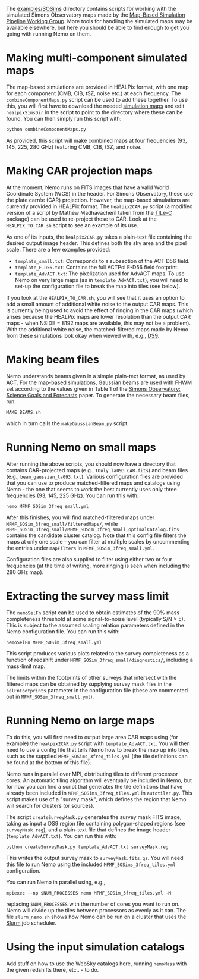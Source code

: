 The [examples/SOSims](https://github.com/simonsobs/nemo/tree/master/examples/SOSims) 
directory contains scripts for working with
the simulated Simons Observatory maps made by the 
[Map-Based Simulation Pipeline Working Group](https://github.com/simonsobs/map_based_simulations).
More tools for handling the simulated maps may be available elsewhere,
but here you should be able to find enough to get you going with 
running Nemo on them.

# Making multi-component simulated maps

The map-based simulations are provided in HEALPix format, with one map 
for each component (CMB, CIB, tSZ, noise etc.) at each frequency. The 
`combineComponentMaps.py` script can be used to add these
together. To use this, you will first have to download the needed 
[simulation maps](https://github.com/simonsobs/map_based_simulations) and 
edit `healpixSimsDir` in the script to point to the directory where 
these can be found. You can then simply run this script with:

```
python combineComponentMaps.py
```

As provided, this script will make combined maps at four frequencies
(93, 145, 225, 280 GHz) featuring CMB, CIB, tSZ, and noise.

# Making CAR projection maps

At the moment, Nemo runs on FITS images that have a valid World 
Coordinate System (WCS) in the header. For Simons Observatory, these
use the plate carrée (CAR) projection. However, the map-based 
simulations are currently provided in HEALPix format. The 
`healpix2CAR.py` script (a modified version of a script by
Mathew Madhavacheril taken from the [TILe-C](https://github.com/ACTCollaboration/tile-c)
package) can be used to re-project these to CAR. Look at the 
`HEALPIX_TO_CAR.sh` script to see an example of its use.

As one of its inputs, the `healpix2CAR.py` takes a plain-text file 
containing the desired output image header. This defines both the sky 
area and the pixel scale. There are a few examples provided:

* `template_small.txt`: Corresponds to a subsection of the ACT D56 field. 
* `template_E-D56.txt`: Contains the full ACTPol E-D56 field footprint.
* `template_AdvACT.txt`: The pixelization used for AdvACT maps. To use Nemo on very large maps (as in `template_AdvACT.txt`), you will need to set-up the configuration file to break the map into tiles (see below).

If you look at the `HEALPIX_TO_CAR.sh`, you will see that it uses an option
to add a small amount of additional white noise to the output CAR maps. 
This is currently being used to avoid the effect of ringing in the CAR maps 
(which arises because the HEALPix maps are lower resolution than the output
CAR maps - when NSIDE = 8192 maps are available, this may not be a problem).
With the additional white noise, the matched-filtered maps made by Nemo from
these simulations look okay when viewed with, e.g., 
[DS9](http://ds9.si.edu/site/Home.html).

# Making beam files

Nemo understands beams given in a simple plain-text format, as used by
ACT. For the map-based simulations, Gaussian beams are used with FHWM
set according to the values given in Table 1 of the 
[Simons Observatory: Science Goals and Forecasts](https://ui.adsabs.harvard.edu/abs/2019JCAP...02..056A/abstract) 
paper. To generate the necessary beam files, run:
```
MAKE_BEAMS.sh
```
which in turn calls the `makeGaussianBeam.py` script.

# Running Nemo on small maps

After running the above scripts, you should now have a directory that contains
CAR-projected maps (e.g., `TOnly_la093_CAR.fits`) and beam files 
(e.g., `beam_gaussian_la093.txt`). Various configuration files are provided 
that you can use to produce matched-filtered maps and catalogs using Nemo - the
one that seems to work the best currently uses only three frequencies 
(93, 145, 225 GHz). You can run this with:

```
nemo MFMF_SOSim_3freq_small.yml
```

After this finishes, you will find matched-filtered maps under 
`MFMF_SOSim_3freq_small/filteredMaps/`, while 
`MFMF_SOSim_3freq_small/MFMF_SOSim_3freq_small_optimalCatalog.fits` contains the 
candidate cluster catalog. Note that this config file filters the maps at only 
one scale - you can filter at multiple scales by uncommenting the entries under
`mapFilters` in `MFMF_SOSim_3freq_small.yml`.

Configuration files are also supplied to filter using either two or four 
frequencies (at the time of writing, more ringing is seen when including the 
280 GHz map).

# Extracting the survey mass limit

The `nemoSelFn` script can be used to obtain estimates of the 90% mass 
completeness threshold at some signal-to-noise level (typically S/N > 5). This 
is subject to the assumed scaling relation parameters defined in the Nemo 
configuration file. You can run this with:
    
```
nemoSelFn MFMF_SOSim_3freq_small.yml
```

This script produces various plots related to the survey completeness as a 
function of redshift under `MFMF_SOSim_3freq_small/diagnostics/`, including a
mass-limit map.

The limits within the footprints of other surveys that intersect with the 
filtered maps can be obtained by supplying survey mask files in the 
`selFnFootprints` parameter in the configuration file (these are commented out
in `MFMF_SOSim_3freq_small.yml`). 

# Running Nemo on large maps

To do this, you will first need to output large area CAR maps using (for example)
the `healpix2CAR.py` script with `template_AdvACT.txt`. You will then need to 
use a config file that tells Nemo how to break the map up into tiles, such as
the supplied `MFMF_SOSims_3freq_tiles.yml` (the tile definitions can be found at
the bottom of this file). 

Nemo runs in parallel over MPI, distributing tiles to different processor cores. 
An automatic tiling algorithm will eventually be included in Nemo, but for now 
you can find a script that generates the tile definitions that have already been
included in `MFMF_SOSims_3freq_tiles.yml` in `autotiler.py`. This script makes 
use of a "survey mask", which defines the region that Nemo will search for 
clusters (or sources). 

The script `createSurveyMask.py` generates the survey mask FITS image, taking as
input a DS9 region file containing polygon-shaped regions (see 
`surveyMask.reg`), and a plain-text file that defines the image header
(`template_AdvACT.txt`). You can run this with:

```
python createSurveyMask.py template_AdvACT.txt surveyMask.reg
```

This writes the output survey mask to `surveyMask.fits.gz`. You will need this 
file to run Nemo using the included `MFMF_SOSims_3freq_tiles.yml` configuration.

You can run Nemo in parallel using, e.g.,
```
mpiexec --np $NUM_PROCESSES nemo MFMF_SOSim_3freq_tiles.yml -M
```
replacing `$NUM_PROCESSES` with the number of cores you want to run on. Nemo
will divide up the tiles between processors as evenly as it can. The file 
`slurm_nemo.sh` shows how Nemo can be run on a cluster that uses the 
[Slurm](https://slurm.schedmd.com/overview.html) job scheduler.

# Using the input simulation catalogs

Add stuff on how to use the WebSky catalogs here, running `nemoMass` with the given
redshifts there, etc.. - to do.
